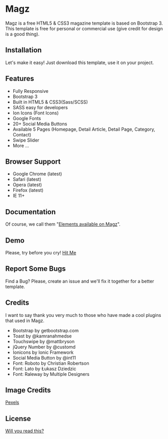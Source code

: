 # Magz
Magz is a free HTML5 & CSS3 magazine template is based on Bootstrap 3. This template is free for personal or commercial use (give credit for design is a good thing).

## Installation
Let's make it easy! Just download this template, use it on your project.

## Features
- Fully Responsive
- Bootstrap 3
- Built in HTML5 & CSS3(Sass/SCSS)
- SASS easy for developers
- Ion Icons (Font Icons)
- Google Fonts
- 20+ Social Media Buttons
- Available 5 Pages (Homepage, Detail Article, Detail Page, Category, Contact)
- Swipe Slider
- More ...

## Browser Support
- Google Chrome (latest)
- Safari (latest)
- Opera (latest)
- Firefox (latest)
- IE 11+

## Documentation
Of course, we call them "<a href="https://nauvalazhar.github.io/Magz/element.html">Elements available on Magz</a>".

## Demo
Please, try before you cry!
<a href="https://nauvalazhar.github.io/Magz/">Hit Me</a>

## Report Some Bugs
Find a Bug? Please, create an issue and we'll fix it together for a better template.

## Credits
I want to say thank you very much to those who have made a cool plugins that used in Magz.
- Bootstrap by getbootstrap.com
- Toast by @kamranahmedse
- Touchswipe by @mattbryson
- jQuery Number by @customd
- Ionicons by Ionic Framework
- Social Media Button by @int11
- Font: Roboto by Christian Robertson
- Font: Lato by Łukasz Dziedzic
- Font: Raleway by Multiple Designers

## Image Credits
<a href="http://pexels.com">Pexels</a>

## License
<a href="https://github.com/nauvalazhar/Magz/blob/master/LICENSE">Will you read this?</a>
